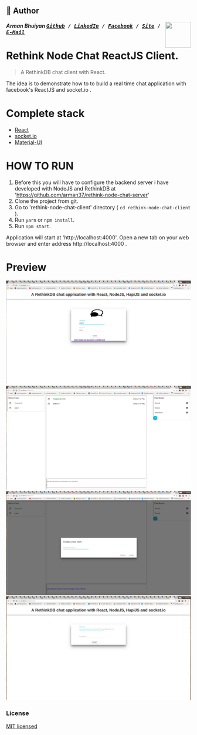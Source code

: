 ## 📝 Author
[<img src="https://media.licdn.com/dms/image/C5103AQE3SdZqmIyW0A/profile-displayphoto-shrink_200_200/0?e=1533168000&v=beta&t=reTZbwaCbB9R9V47Q9XiBGgGpY6_dS0KSK_gA8WsVCc" align="right" height="70" width="70">](http://armanbhuiyan.com)

##### Arman Bhuiyan <kbd>[Github](https://github.com/arman37) / [LinkedIn](https://www.linkedin.com/in/arman-bhuiyan) / [Facebook](https://www.facebook.com/arman.it37) / [Site](http://armanbhuiyan.com) /  [E-Mail](mailto:arman.it37@gmail.com)</kbd>

# Rethink Node Chat ReactJS Client.

> A RethinkDB chat client with React.

The idea is to demonstrate how to to build a real time chat application with facebook's ReactJS and socket.io .

# Complete stack #

* [React](https://facebook.github.io/react)
* [socket.io](http://socket.io)
* [Material-UI](http://www.material-ui.com/#/)

HOW TO RUN
========
1. Before this you will have to configure the backend server i have developed with NodeJS and RethinkDB at 'https://github.com/arman37/rethink-node-chat-server'
2. Clone the project from git.
3. Go to 'rethink-node-chat-client' directory ( `cd rethink-node-chat-client` ).
4. Run `yarn` or `npm install`.
5. Run `npm start`.

Application will start at 'http://localhost:4000'. Open a new tab on your web browser and enter address http://localhost:4000 .


Preview
========
![Screenshot1](/screenshots/screenshot1.png)
![Screenshot2](/screenshots/screenshot2.png)
![Screenshot3](/screenshots/screenshot3.png)
![Screenshot4](/screenshots/screenshot4.png)


### License

[MIT licensed](./LICENSE)
